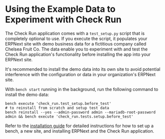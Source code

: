 # Using the Example Data to Experiment with Check Run

The Check Run application comes with a `test_setup.py` script that is completely optional to use. If you execute the script, it populates your ERPNext site with demo business data for a fictitious company called Chelsea Fruit Co. The data enable you to experiment with and test the Check Run application's functionality before installing the app into your ERPNext site.

It's recommended to install the demo data into its own site to avoid potential interference with the configuration or data in your organization's ERPNext site.

With `bench start` running in the background, run the following command to install the demo data:


```shell
bench execute 'check_run.test_setup.before_test'
# to reinstall from scratch and setup test data
bench reinstall --yes --admin-password admin --mariadb-root-password admin && bench execute 'check_run.tests.setup.before_test'
```

Refer to the [installation guide](./installationguide.md) for detailed instructions for how to set up a bench, a new site, and installing ERPNext and the Check Run application.
